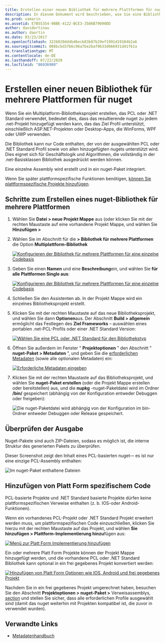 ```yaml
---
title: Erstellen einer neuen Bibliothek für mehrere Plattformen für nuget
description: In diesem Dokument wird beschrieben, wie Sie eine Bibliothek für mehrere Plattformen für die Verwendung mit nuget erstellen. Dieses Verfahren eignet sich für Geschäftslogik und Algorithmen, die vollständig in der .net-Basisklassen Bibliothek ausgedrückt werden können und daher auf allen Zielplattformen ohne plattformspezifischen Code ausgeführt werden können.
ms.prod: xamarin
ms.assetid: E7B55354-9BBE-4122-BCE3-3506B79090DD
author: davidortinau
ms.author: daortin
ms.date: 03/23/2017
ms.openlocfilehash: 3226820dddbd6ecb83b87b29ef1991d19104b2a6
ms.sourcegitcommit: 008bcbd37b6c96a7be2baf0633d066931d41f61a
ms.translationtype: MT
ms.contentlocale: de-DE
ms.lasthandoff: 07/22/2020
ms.locfileid: "86936980"
---
```

# <a name="creating-a-new-multiplatform-library-for-nuget"></a>Erstellen einer neuen Bibliothek für mehrere Plattformen für nuget

Wenn Sie ein Multiplatform-Bibliotheksprojekt erstellen, das PCL oder .NET Standard verwendet, bedeutet dies, dass das resultierende nuget zu jedem .net-Projekt hinzugefügt werden kann, das das Ziel Profil unterstützt, einschließlich ASP.NET-Projekten oder Desktop-Apps, die WinForms, WPF oder UWP verwenden.

Die Bibliothek kann nur Code enthalten, der von der ausgewählten PCL oder .NET Standard Profil sowie von allen hinzugefügten nugets unterstützt wird.
Dies eignet sich für Geschäftslogik und Algorithmen, die vollständig in der .net-Basisklassen Bibliothek ausgedrückt werden können.

Eine einzelne Assembly wird erstellt und in ein nuget-Paket integriert.

Wenn Sie später plattformspezifische Funktionen benötigen, [können Sie plattformspezifische Projekte hinzufügen](#add-platforms).

## <a name="steps-to-create-a-multiplatform-library-nuget"></a>Schritte zum Erstellen eines nuget-Bibliothek für mehrere Plattformen

1. Wählen Sie **Datei > neue Projekt Mappe** aus (oder klicken Sie mit der rechten Maustaste auf eine vorhandene Projekt Mappe, und wählen Sie **Hinzufügen >**

2. Wählen Sie im Abschnitt für die **> Bibliothek für mehrere Plattformen** die Option **Multiplattform-Bibliothek**

   [![Konfigurieren der Bibliothek für mehrere Plattformen für eine einzelne Codebasis](single-codebase-images/mulitplatform-library-sml.png)](single-codebase-images/mulitplatform-library.png#lightbox)

3. Geben Sie einen **Namen** und eine **Beschreibung**ein, und wählen Sie **für alle Plattformen Single aus**:

   [![Konfigurieren der Bibliothek für mehrere Plattformen für eine einzelne Codebasis](single-codebase-images/single-configure-sml.png)](single-codebase-images/single-configure.png#lightbox)

4. Schließen Sie den Assistenten ab. In der Projekt Mappe wird ein einzelnes Bibliotheksprojekt erstellt.

5. Klicken Sie mit der rechten Maustaste auf das neue Bibliotheksprojekt, und wählen Sie dann **Optionen**aus. Der Abschnitt **Build > allgemein** ermöglicht das Festlegen des **Ziel Frameworks** – auswählen eines portablen .net-PCL-Profils oder einer .NET Standard Version:

   [![Wählen Sie eine PCL oder .NET Standard für den Bibliothekstyp](single-codebase-images/single-choose-type-sml.png)](single-codebase-images/single-choose-type.png#lightbox)

6. Öffnen Sie außerdem im Fenster " **Projektoptionen** " den Abschnitt " **nuget-Paket > Metadaten** ", und geben Sie die [erforderlichen Metadaten](~/cross-platform/app-fundamentals/nuget-multiplatform-libraries/metadata.md) (sowie alle optionalen Metadaten) ein:

   [![Erforderliche Metadaten eingeben](single-codebase-images/single-metadata-sml.png)](single-codebase-images/single-metadata.png#lightbox)

7. Klicken Sie mit der rechten Maustaste auf das Bibliotheksprojekt, und wählen Sie **nuget-Paket erstellen** (oder die Projekt Mappe erstellen oder bereitstellen) aus, und die **nupkg** -nuget-Paketdatei wird im Ordner **/bin/** gespeichert (abhängig von der Konfiguration entweder Debuggen oder freigeben):

   ![Die nuget-Paketdatei wird abhängig von der Konfiguration im bin-Ordner entweder Debuggen oder Release gespeichert.](single-codebase-images/create-nuget-package.png)

## <a name="verifying-the-output"></a>Überprüfen der Ausgabe

Nuget-Pakete sind auch ZIP-Dateien, sodass es möglich ist, die interne Struktur des generierten Pakets zu überprüfen.

Dieser Screenshot zeigt den Inhalt eines PCL-basierten nuget-– es ist nur eine einzige PCL-Assembly enthalten:

![Im nuget-Paket enthaltene Dateien](single-codebase-images/nuget-output.png)

<a name="add-platforms"></a>

## <a name="adding-platform-specific-code"></a>Hinzufügen von Platt Form spezifischem Code

PCL-basierte Projekte und .NET Standard basierte Projekte dürfen keine plattformspezifischen Verweise enthalten (z. b. IOS-oder Android-Funktionen).

Wenn ein vorhandenes PCL-Projekt oder .NET Standard Projekt erweitert werden muss, um plattformspezifischen Code einzuschließen, klicken Sie hierzu mit der rechten Maustaste auf das Projekt, und wählen **Sie hinzufügen > Plattform-Implementierung hinzu**fügen aus:

[![Menü zur Platt Form Implementierung hinzufügen](single-codebase-images/add-later-sml.png)](single-codebase-images/add-later.png#lightbox)

Ein oder mehrere Platt Form Projekte können der Projekt Mappe hinzugefügt werden, und die vorhandene PCL oder .NET Standard Bibliothek kann optional in ein frei gegebenes Projekt konvertiert werden:

[![Hinzufügen von Platt Form Optionen wie IOS, Android und frei gegebenes Projekt](single-codebase-images/add-later-platforms-sml.png)](single-codebase-images/add-later-platforms-sml.png#lightbox)

Nachdem Sie in ein frei gegebenes Projekt umgerechnet haben, besuchen Sie den Abschnitt **Projektoptionen > nuget-Paket >** Verweisassemblys, 
 [section](~/cross-platform/app-fundamentals/nuget-multiplatform-libraries/platform-specific.md) und stellen Sie sicher, dass alle erforderlichen Profile ausgewählt sind (damit das nuget weiterhin mit Projekten kompatibel ist, die zuvor in verwendet wurden).

## <a name="related-links"></a>Verwandte Links

- [Metadatenhandbuch](~/cross-platform/app-fundamentals/nuget-multiplatform-libraries/metadata.md)
